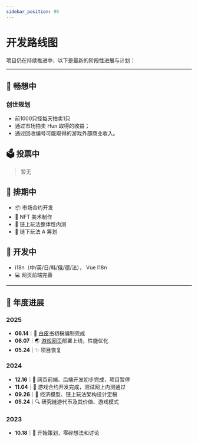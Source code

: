 ```yaml
---
sidebar_position: 99
---
```


# 开发路线图

项目仍在持续推进中，以下是最新的阶段性进展与计划：

---

## 🌱 畅想中

### 创世规划
- 前1000只怪每天拍卖1只
- 通过市场拍卖 Hun 取得的收益； 
- 通过回收编号可能取得的游戏外部商业收入。

## 🗳️ 投票中
> 暂无


## 📝 排期中
- 📦 市场合约开发
- 🎨 NFT 美术制作
- 🧪 链上玩法整体性内测
- 🧠 链下玩法 A 筹划

## 🚧 开发中
- i18n（中/英/日/韩/俄/德/法），  Vue I18n
- 💻 网页前端完善

---

## 📅 年度进展

### 2025
- **06.14**｜📑 [白皮书](/docs/category/hun-白皮书)初稿编制完成
- **06.07**｜🌏 [游戏网页](https://hun.hundao.xyz/)部署上线，性能优化
- **05.24**｜✨ 项目恢复

### 2024
- **12.16**｜🧩 网页前端、后端开发初步完成，项目暂停  
- **11.04**｜🤖 游戏合约开发完成，测试网上内测通过  
- **09.26**｜📐 经济模型、链上玩法架构设计定稿  
- **05.24**｜🔍 研究链游代币及其价值、游戏模式  

### 2023
- **10.18**｜🧠 开始策划，零碎想法和讨论

